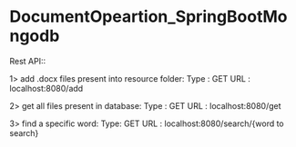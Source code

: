 # DocumentOpeartion_SpringBootMongodb

Rest API::

1> add .docx files present into resource folder:
    Type : GET
    URL : localhost:8080/add
    
2> get all files present in database:
    Type : GET
     URL : localhost:8080/get
     
3>  find a specific word:
    Type: GET
    URL : localhost:8080/search/{word to search}
    
